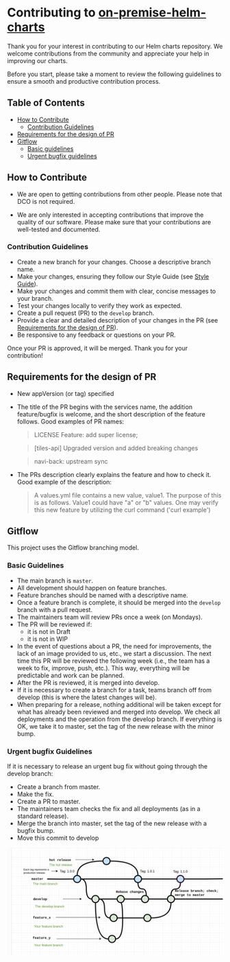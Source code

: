 # Contributing to [on-premise-helm-charts](https://github.com/2gis/on-premise-helm-charts/tree/master)

Thank you for your interest in contributing to our Helm charts repository. We welcome contributions from the community and appreciate your help in improving our charts.

Before you start, please take a moment to review the following guidelines to ensure a smooth and productive contribution process.

## Table of Contents

- [How to Contribute](#how-to-contribute)
  - [Contribution Guidelines](#contribution-guidelines)
- [Requirements for the design of PR](#requirements-for-the-design-of-pr)
- [Gitflow](#gitflow)
  - [Basic guidelines](#basic-guidelines)
  - [Urgent bugfix guidelines](#urgent-bugfix-guidelines)

## How to Contribute

- We are open to getting contributions from other people. Please note that DCO is not required.

- We are only interested in accepting contributions that improve the quality of our software. Please make sure that your contributions are well-tested and documented.

### Contribution Guidelines

- Create a new branch for your changes. Choose a descriptive branch name.
- Make your changes, ensuring they follow our Style Guide (see [Style Guide](styleguide.md)).
- Make your changes and commit them with clear, concise messages to your branch.
- Test your changes locally to verify they work as expected.
- Create a pull request (PR) to the `develop` branch.
- Provide a clear and detailed description of your changes in the PR (see [Requirements for the design of PR](#requirements-for-the-design-of-pr)).
- Be responsive to any feedback or questions on your PR.

Once your PR is approved, it will be merged. Thank you for your contribution!

## Requirements for the design of PR

- New appVersion (or tag) specified
- The title of the PR begins with the services name, the addition feature/bugfix is welcome, and the short description of the feature follows. Good examples of PR names:
  > LICENSE Feature: add super license;

  > [tiles-api] Upgraded version and added breaking changes

  > navi-back: upstream sync
- The PRs description clearly explains the feature and how to check it.
Good example of the description:

  > A values.yml file contains a new value, value1. The purpose of this is as follows. Value1 could have "a" or "b" values. One may verify this new feature by utilizing the curl command ('curl example')

## Gitflow

This project uses the Gitflow branching model.

### Basic Guidelines

- The main branch is `master`.
- All development should happen on feature branches.
- Feature branches should be named with a descriptive name.
- Once a feature branch is complete, it should be merged into the `develop` branch with a pull request.
- The maintainers team will review PRs once a week (on Mondays).
- The PR will be reviewed if:
  - it is not in Draft
  - it is not in WIP
- In the event of questions about a PR, the need for improvements, the lack of an image provided to us, etc., we start a discussion. The next time this PR will be reviewed the following week (i.e., the team has a week to fix, improve, push, etc.). This way, everything will be predictable and work can be planned.
- After the PR is reviewed, it is merged into develop.
- If it is necessary to create a branch for a task, teams branch off from develop (this is where the latest changes will be).
- When preparing for a release, nothing additional will be taken except for what has already been reviewed and merged into develop. We check all deployments and the operation from the develop branch. If everything is OK, we take it to master, set the tag of the new release with the minor bump.

### Urgent bugfix Guidelines

If it is necessary to release an urgent bug fix without going through the develop branch:

- Create a branch from master.
- Make the fix.
- Create a PR to master.
- The maintainers team checks the fix and all deployments (as in a standard release).
- Merge the branch into master, set the tag of the new release with a bugfix bump.
- Move this commit to develop

![GitFlow](GitFlow.png)

